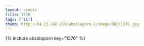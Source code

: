 ```yaml
--- 
layout: sieutv
title: 1376
tags: ["1k"]
thumb: http://94.23.248.219/absoluporn-1/image/002/1376.jpg
---
```

{% include absoluporn key="1376" %} 
